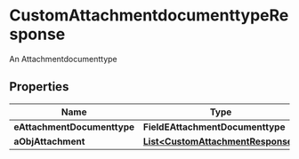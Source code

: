 

# CustomAttachmentdocumenttypeResponse

An Attachmentdocumenttype

## Properties

| Name | Type | Description | Notes |
|------------ | ------------- | ------------- | -------------|
|**eAttachmentDocumenttype** | **FieldEAttachmentDocumenttype** |  |  |
|**aObjAttachment** | [**List&lt;CustomAttachmentResponse&gt;**](CustomAttachmentResponse.md) |  |  |



